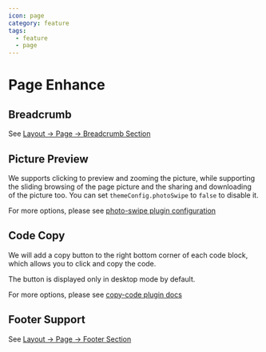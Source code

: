 ```yaml
---
icon: page
category: feature
tags:
  - feature
  - page
---
```


# Page Enhance

## Breadcrumb <MyBadge text="Support page config" />

See [Layout → Page → Breadcrumb Section](../layout/page.md#breadcrumb)

## Picture Preview

We supports clicking to preview and zooming the picture, while supporting the sliding browsing of the page picture and the sharing and downloading of the picture too. You can set `themeConfig.photoSwipe` to `false` to disable it.

For more options, please see [photo-swipe plugin configuration][photo-swipe]

## Code Copy

We will add a copy button to the right bottom corner of each code block, which allows you to click and copy the code.

The button is displayed only in desktop mode by default.

For more options, please see [copy-code plugin docs][copy-code]

## Footer Support <MyBadge text="Support page config" />

See [Layout → Page → Footer Section](../layout/page.md#footer-support)

[copy-code]: https://vuepress-theme-hope.mrhope.site/copy-code/config/
[photo-swipe]: https://vuepress-theme-hope.mrhope.site/photo-swipe/config/
